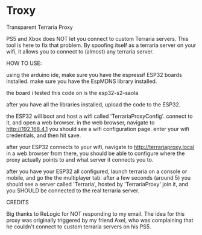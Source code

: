 # Troxy
Transparent Terraria Proxy

PS5 and Xbox does NOT let you connect to custom Terraria servers. 
This tool is here to fix that problem.
By spoofing itself as a terraria server on your wifi, it allows you to connect to (almost) any terraria server.


HOW TO USE:

using the arduino ide, make sure you have the espressif ESP32 boards installed.
make sure you have the EspMDNS library installed.

the board i tested this code on is the esp32-s2-saola 

after you have all the libraries installed, upload the code to the ESP32.

the ESP32 will boot and host a wifi called 'TerrariaProxyConfig'. connect to it, and open a web browser.
in the web browser, navigate to http://192.168.4.1
you should see a wifi configuration page. enter your wifi credentials, and then hit save.

after your ESP32 connects to your wifi, navigate to http://terrariaproxy.local in a web browser
from there, you should be able to configure where the proxy actually points to and what server it connects you to.

after you have your ESP32 all configured, launch terraria on a console or mobile, and go the the multiplayer tab.
after a few seconds (around 5) you should see a server called 'Terraria', hosted by 'TerrariaProxy'
join it, and you SHOULD be connected to the real terraria server.



CREDITS

Big thanks to ReLogic for NOT responding to my email.
The idea for this proxy was originally triggered by my friend Axel, who was complaining that he couldn't connect to custom terraria servers on his PS5.

